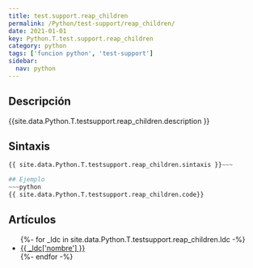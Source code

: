 ```yaml
---
title: test.support.reap_children
permalink: /Python/test-support/reap_children/
date: 2021-01-01
key: Python.T.test.support.reap_children
category: python
tags: ['funcion python', 'test-support']
sidebar: 
  nav: python
---
```


## Descripción
{{site.data.Python.T.testsupport.reap_children.description }}

## Sintaxis
~~~python
{{ site.data.Python.T.testsupport.reap_children.sintaxis }}~~~

## Ejemplo
~~~python
{{ site.data.Python.T.testsupport.reap_children.code}}
~~~

## Artículos
<ul>
{%- for _ldc in site.data.Python.T.testsupport.reap_children.ldc -%}
   <li>
       <a href="{{_ldc['url'] }}">{{ _ldc['nombre'] }}</a>
   </li>
{%- endfor -%}
</ul>
